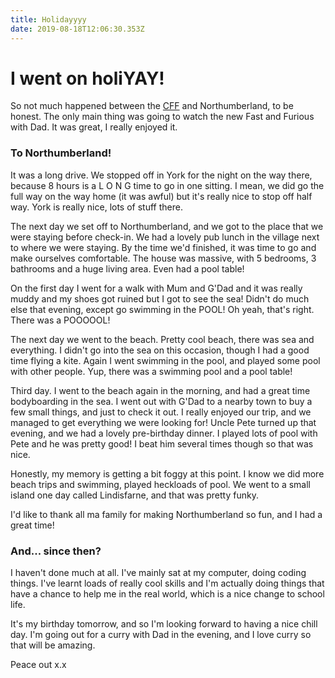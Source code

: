 ```yaml
---
title: Holidayyyy
date: 2019-08-18T12:06:30.353Z
---
```

# I went on holiYAY!

So not much happened between the [CFF](./cambridge-folk-festival) and Northumberland, to be honest. The only main thing was going to watch the new Fast and Furious with Dad. It was great, I really enjoyed it.

### To Northumberland!

It was a long drive. We stopped off in York for the night on the way there, because 8 hours is a L O N G time to go in one sitting. I mean, we did go the full way on the way home (it was awful) but it's really nice to stop off half way. York is really nice, lots of stuff there.

The next day we set off to Northumberland, and we got to the place that we were staying before check-in. We had a lovely pub lunch in the village next to where we were staying. By the time we'd finished, it was time to go and make ourselves comfortable. The house was massive, with 5 bedrooms, 3 bathrooms and a huge living area. Even had a pool table!

On the first day I went for a walk with Mum and G'Dad and it was really muddy and my shoes got ruined but I got to see the sea! Didn't do much else that evening, except go swimming in the POOL! Oh yeah, that's right. There was a POOOOOL!

The next day we went to the beach. Pretty cool beach, there was sea and everything. I didn't go into the sea on this occasion, though I had a good time flying a kite. Again I went swimming in the pool, and played some pool with other people. Yup, there was a swimming pool and a pool table!

Third day. I went to the beach again in the morning, and had a great time bodyboarding in the sea. I went out with G'Dad to a nearby town to buy a few small things, and just to check it out. I really enjoyed our trip, and we managed to get everything we were looking for! Uncle Pete turned up that evening, and we had a lovely pre-birthday dinner. I played lots of pool with Pete and he was pretty good! I beat him several times though so that was nice.

Honestly, my memory is getting a bit foggy at this point. I know we did more beach trips and swimming, played heckloads of pool. We went to a small island one day called Lindisfarne, and that was pretty funky.

I'd like to thank all ma family for making Northumberland so fun, and I had a great time!

### And... since then?

I haven't done much at all. I've mainly sat at my computer, doing coding things. I've learnt loads of really cool skills and I'm actually doing things that have a chance to help me in the real world, which is a nice change to school life.

It's my birthday tomorrow, and so I'm looking forward to having a nice chill day. I'm going out for a curry with Dad in the evening, and I love curry so that will be amazing.

Peace out x.x
